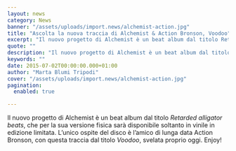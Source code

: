 ```yaml
---
layout: news
category: News
banner: "/assets/uploads/import.news/alchemist-action.jpg"
title: "Ascolta la nuova traccia di Alchemist & Action Bronson, Voodoo"
excerpt: "Il nuovo progetto di Alchemist è un beat album dal titolo Retarded alligator beats, che per la sua versione fisica sarà disponibile soltanto in vinile in edizione limitata. L’unico ospite del disco è l’amico di lunga data Action Bronson, con questa traccia dal titolo Voodoo, svelata proprio oggi. Enjoy!"
quote: ""
description: "Il nuovo progetto di Alchemist è un beat album dal titolo Retarded alligator beats, che per la sua versione fisica sarà disponibile soltanto in vinile in edizione limitata. L’unico ospite del disco è l’amico di lunga data Action Bronson, con questa traccia dal titolo Voodoo, svelata proprio oggi. Enjoy!"
keywords: ""
date: 2015-07-02T00:00:00.000+01:00
author: "Marta Blumi Tripodi"
cover: "/assets/uploads/import.news/alchemist-action.jpg"
pagination:
  enabled: true

---
```


Il nuovo progetto di Alchemist è un beat album dal titolo _Retarded alligator beats_, che per la sua versione fisica sarà disponibile soltanto in vinile in edizione limitata. L’unico ospite del disco è l’amico di lunga data Action Bronson, con questa traccia dal titolo _Voodoo_, svelata proprio oggi. Enjoy!